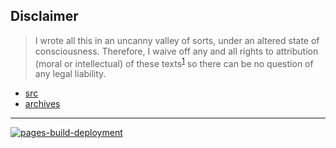 ## Disclaimer

> I wrote all this in an uncanny valley of sorts, under an altered state of consciousness. Therefore, I waive off any and all rights to attribution (moral or intellectual) of these texts<sup>[1](https://www.lexology.com/commentary/intellectual-property/india/saikrishna-associates/moral-rights-can-authors-waive-their-special-rights)</sup> so there can be no question of any legal liability.

* [src](src)
* [archives](archives)

---


[![pages-build-deployment](https://github.com/surajsharma/singularity/actions/workflows/pages/pages-build-deployment/badge.svg?branch=master)](https://github.com/surajsharma/singularity/actions/workflows/pages/pages-build-deployment)
